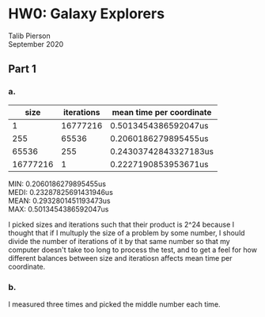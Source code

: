 # HW0: Galaxy Explorers
Talib Pierson  
September 2020

## Part 1
### a.
| size | iterations | mean time per coordinate |
|------|------------|--------------------------|
| 1 | 16777216 | 0.5013454386592047us |
| 255 | 65536 |  0.2060186279895455us |
| 65536 | 255 |  0.24303742843327183us |
| 16777216 | 1 | 0.2227190853953671us |

MIN:  0.2060186279895455us  
MEDI: 0.23287825691431946us  
MEAN: 0.2932801451193473us  
MAX:  0.5013454386592047us

I picked sizes and iterations such that their product is 2^24 because I thought that if I multuply the size of a problem by some number, I should divide the number of iterations of it by that same number so that my computer doesn't take too long to process the test, and to get a feel for how different balances between size and iteratiosn affects mean time per coordinate.

### b.
I measured three times and picked the middle number each time.
